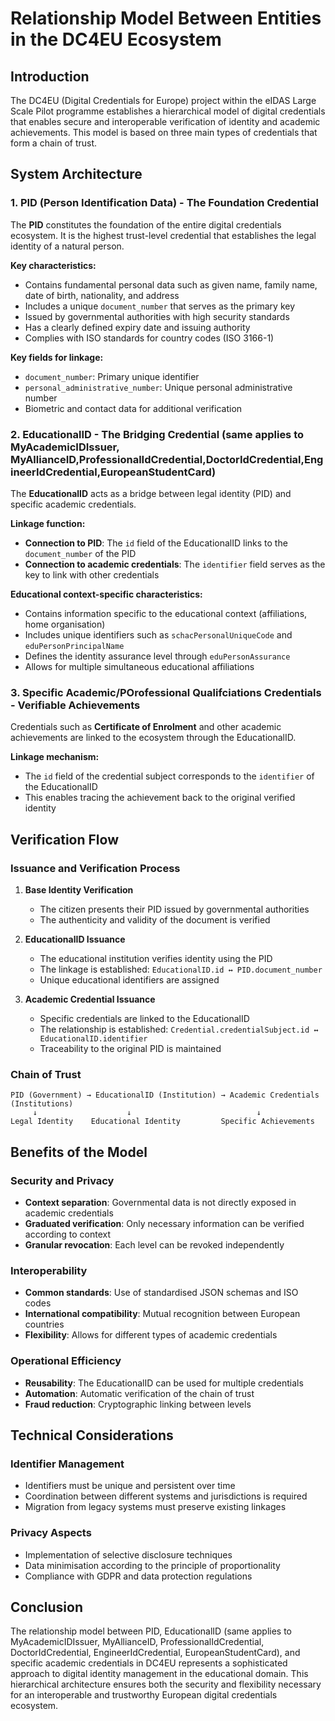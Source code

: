 # Relationship Model Between Entities in the DC4EU Ecosystem

## Introduction

The DC4EU (Digital Credentials for Europe) project within the eIDAS Large Scale Pilot programme establishes a hierarchical model of digital credentials that enables secure and interoperable verification of identity and academic achievements. This model is based on three main types of credentials that form a chain of trust.

## System Architecture

### 1. PID (Person Identification Data) - The Foundation Credential

The **PID** constitutes the foundation of the entire digital credentials ecosystem. It is the highest trust-level credential that establishes the legal identity of a natural person.

**Key characteristics:**
- Contains fundamental personal data such as given name, family name, date of birth, nationality, and address
- Includes a unique `document_number` that serves as the primary key
- Issued by governmental authorities with high security standards
- Has a clearly defined expiry date and issuing authority
- Complies with ISO standards for country codes (ISO 3166-1)

**Key fields for linkage:**
- `document_number`: Primary unique identifier
- `personal_administrative_number`: Unique personal administrative number
- Biometric and contact data for additional verification

### 2. EducationalID - The Bridging Credential (same applies to MyAcademicIDIssuer, MyAllianceID,ProfessionalIdCredential,DoctorIdCredential,EngineerIdCredential,EuropeanStudentCard)

The **EducationalID** acts as a bridge between legal identity (PID) and specific academic credentials.

**Linkage function:**
- **Connection to PID**: The `id` field of the EducationalID links to the `document_number` of the PID
- **Connection to academic credentials**: The `identifier` field serves as the key to link with other credentials

**Educational context-specific characteristics:**
- Contains information specific to the educational context (affiliations, home organisation)
- Includes unique identifiers such as `schacPersonalUniqueCode` and `eduPersonPrincipalName`
- Defines the identity assurance level through `eduPersonAssurance`
- Allows for multiple simultaneous educational affiliations

### 3. Specific Academic/POrofessional Qualifciations Credentials - Verifiable Achievements

Credentials such as **Certificate of Enrolment** and other academic achievements are linked to the ecosystem through the EducationalID.

**Linkage mechanism:**
- The `id` field of the credential subject corresponds to the `identifier` of the EducationalID
- This enables tracing the achievement back to the original verified identity

## Verification Flow

### Issuance and Verification Process

1. **Base Identity Verification**
   - The citizen presents their PID issued by governmental authorities
   - The authenticity and validity of the document is verified

2. **EducationalID Issuance**
   - The educational institution verifies identity using the PID
   - The linkage is established: `EducationalID.id ↔ PID.document_number`
   - Unique educational identifiers are assigned

3. **Academic Credential Issuance**
   - Specific credentials are linked to the EducationalID
   - The relationship is established: `Credential.credentialSubject.id ↔ EducationalID.identifier`
   - Traceability to the original PID is maintained

### Chain of Trust

```
PID (Government) → EducationalID (Institution) → Academic Credentials (Institutions)
     ↓                    ↓                            ↓
Legal Identity    Educational Identity         Specific Achievements
```

## Benefits of the Model

### Security and Privacy
- **Context separation**: Governmental data is not directly exposed in academic credentials
- **Graduated verification**: Only necessary information can be verified according to context
- **Granular revocation**: Each level can be revoked independently

### Interoperability
- **Common standards**: Use of standardised JSON schemas and ISO codes
- **International compatibility**: Mutual recognition between European countries
- **Flexibility**: Allows for different types of academic credentials

### Operational Efficiency
- **Reusability**: The EducationalID can be used for multiple credentials
- **Automation**: Automatic verification of the chain of trust
- **Fraud reduction**: Cryptographic linking between levels

## Technical Considerations

### Identifier Management
- Identifiers must be unique and persistent over time
- Coordination between different systems and jurisdictions is required
- Migration from legacy systems must preserve existing linkages

### Privacy Aspects
- Implementation of selective disclosure techniques
- Data minimisation according to the principle of proportionality
- Compliance with GDPR and data protection regulations

## Conclusion

The relationship model between PID, EducationalID (same applies to MyAcademicIDIssuer, MyAllianceID, ProfessionalIdCredential, DoctorIdCredential, EngineerIdCredential, EuropeanStudentCard), and specific academic credentials in DC4EU represents a sophisticated approach to digital identity management in the educational domain. This hierarchical architecture ensures both the security and flexibility necessary for an interoperable and trustworthy European digital credentials ecosystem.
